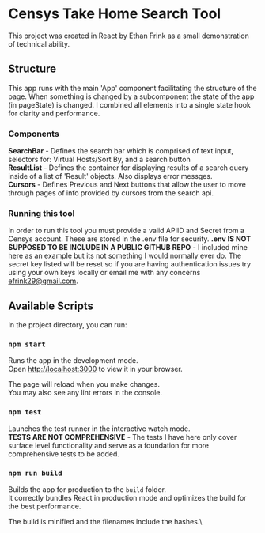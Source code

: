 # Censys Take Home Search Tool

This project was created in React by Ethan Frink as a small demonstration of technical ability.

## Structure 

This app runs with the main 'App' component facilitating the structure of the page. 
When something is changed by a subcomponent the state of the app (in pageState) is changed.
I combined all elements into a single state hook for clarity and performance.

### Components
**SearchBar** - Defines the search bar which is comprised of text input, selectors for: Virtual Hosts/Sort By, and a search button\
**ResultList** - Defines the container for displaying results of a search query inside of a list of 'Result' objects. Also displays error messges.\
**Cursors** - Defines Previous and Next buttons that allow the user to move through pages of info provided by cursors from the search api.

### Running this tool

In order to run this tool you must provide a valid APIID and Secret from a Censys account. These are stored in the .env file for security. 
**.env IS NOT SUPPOSED TO BE INCLUDE IN A PUBLIC GITHUB REPO** - I included mine here as an example but its not something I would normally ever do. The secret key listed will be reset so if you are having authentication issues try using your own keys locally or email me with any concerns efrink29@gmail.com. 

## Available Scripts

In the project directory, you can run:

### `npm start`

Runs the app in the development mode.\
Open [http://localhost:3000](http://localhost:3000) to view it in your browser.

The page will reload when you make changes.\
You may also see any lint errors in the console.

### `npm test`

Launches the test runner in the interactive watch mode.\
**TESTS ARE NOT COMPREHENSIVE** - The tests I have here only cover surface level functionality and serve as a foundation for more comprehensive tests to be added.

### `npm run build`

Builds the app for production to the `build` folder.\
It correctly bundles React in production mode and optimizes the build for the best performance.

The build is minified and the filenames include the hashes.\


